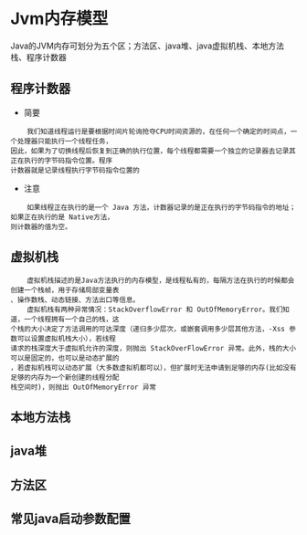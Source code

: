 # Jvm内存模型
Java的JVM内存可划分为五个区；方法区、java堆、java虚拟机栈、本地方法栈、程序计数器

## 程序计数器
* 简要
```text
    我们知道线程运行是要根据时间片轮询抢夺CPU时间资源的，在任何一个确定的时间点，一个处理器只能执行一个线程任务，
因此，如果为了切换线程后恢复到正确的执行位置，每个线程都需要一个独立的记录器去记录其正在执行的字节码指令位置。程序
计数器就是记录线程执行字节码指令位置的
```
* 注意
```text
    如果线程正在执行的是一个 Java 方法，计数器记录的是正在执行的字节码指令的地址；如果正在执行的是 Native方法，
则计数器的值为空。
```

## 虚拟机栈
```text
    虚拟机栈描述的是Java方法执行的内存模型，是线程私有的，每隔方法在执行的时候都会创建一个栈帧，用于存储局部变量表
、操作数栈、动态链接、方法出口等信息。
    虚拟机栈有两种异常情况：StackOverflowError 和 OutOfMemoryError。我们知道，一个线程拥有一个自己的栈，这
个栈的大小决定了方法调用的可达深度（递归多少层次，或嵌套调用多少层其他方法，-Xss 参数可以设置虚拟机栈大小），若线程
请求的栈深度大于虚拟机允许的深度，则抛出 StackOverFlowError 异常。此外，栈的大小可以是固定的，也可以是动态扩展的
，若虚拟机栈可以动态扩展（大多数虚拟机都可以），但扩展时无法申请到足够的内存(比如没有足够的内存为一个新创建的线程分配
栈空间时)，则抛出 OutOfMemoryError 异常
```
## 本地方法栈

## java堆

## 方法区

## 常见java启动参数配置


